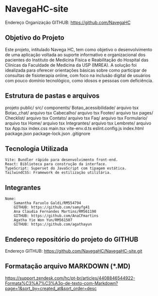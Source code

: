 # NavegaHC-site

Endereço Organização GITHUB: https://github.com/NavegaHC

## Objetivo do Projeto
Este projeto, intitulado Navega HC, tem como objetivo o desenvolvimento de uma 
aplicação voltada ao suporte informativo e organizacional dos pacientes do Instituto 
de Medicina Física e Reabilitação do Hospital das Clínicas da Faculdade de 
Medicina da USP (IMREA). A solução foi idealizada para oferecer orientações 
básicas sobre como participar de consultas de fisioterapia online, com foco na 
inclusão digital de usuários com pouco domínio tecnológico, como idosos e pessoas 
com deficiência. 

## Estrutura de pastas e arquivos

projeto
    public/
    src/
        components/
            Botao_acessibilidade/
                arquivo tsx
            Botao_chat/
                arquivo tsx
            Cabecalho/
                arquivo tsx
            Footer/
                arquivo tsx
        pages/
            Checklist/
                arquivo tsx
            Contato/
                arquivo tsx
            Faq/
                arquivo tsx
            Formulario/
                arquivo tsx
            Home/
                arquivo tsx
            Integrantes/
                arquivo tsx
            Lembrete/
                arquivo tsx
        App.tsx 
        index.css
        main.tsx
    vite-env.d.ts
    eslint.config.js
    index.html
    package.json
    package-lock.json
    .gitignore



## Tecnologia Utilizada

    Vite: Bundler rápido para desenvolvimento front-end.
    React: Biblioteca para construção da interface.
    TypeScript: Superset do JavaScript com tipagem estática.
    TailwindCSS: Framework de estilização utilitária.

## Integrantes

    Nome:
        Samantha Faruolo Galdi/RM554794
        GITHUB: https://github.com/samyfg41
        Ana Claudia Fernandes Martins/RM561190
        GITHUB: https://github.com/AnaCFmartins
        Agatha Yie Won Yun/RM561507
        GITHUB: https://github.com/agathayun

## Endereço repositório do projeto do GITHUB

Endereço GITHUB: https://github.com/NavegaHC/NavegaHC-site.git

## Formatação arquivo MARKDOWN (*.MD)
https://support.zendesk.com/hc/pt-br/articles/4408846544922-Formata%C3%A7%C3%A3o-de-texto-com-Markdown?page=1&sort_by=created_at&sort_order=desc 
    
